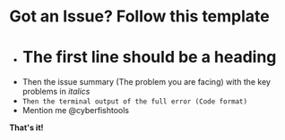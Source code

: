 # Got an Issue? Follow this template


- # The first line should be a heading
- Then the issue summary (The problem you are facing) with the key problems in *italics*
- ```Then the terminal output of the full error (Code format)```
- Mention me @cyberfishtools

**That's it!**
